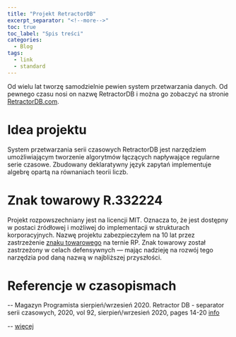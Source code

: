 ```yaml
---
title: "Projekt RetractorDB"
excerpt_separator: "<!--more-->"
toc: true
toc_label: "Spis treści"
categories:
  - Blog
tags:
  - link
  - standard
---
```


Od wielu lat tworzę samodzielnie pewien system przetwarzania danych. Od pewnego czasu nosi on nazwę RetractorDB i można go zobaczyć na stronie [RetractorDB.com](https://retractordb.com).

# Idea projektu

System przetwarzania serii czasowych RetractorDB jest narzędziem umożliwiającym tworzenie algorytmów łączących napływające regularne serie czasowe.
Zbudowany deklaratywny język zapytań implementuje algebrę opartą na równaniach teorii liczb.

# Znak towarowy R.332224

Projekt rozpowszechniany jest na licencji MIT. Oznacza to, że jest dostępny w postaci źródłowej i możliwej do implementacji w strukturach korporacyjnych. Nazwę projektu zabezpieczyłem na 10 lat przez zastrzeżenie [znaku towarowego](https://ewyszukiwarka.pue.uprp.gov.pl/search/pwp-details/Z.509860?lng=pl)  na ternie RP. Znak towarowy został zastrzeżony w celach defensywnych — mając nadzieję na rozwój tego narzędzia pod daną nazwą w najbliższej przyszłości.

# Referencje w czasopismach

-- Magazyn Programista sierpień/wrzesień 2020. Retractor DB - separator serii czasowych, 2020, vol 92, sierpień/wrzesień 2020, pages 14-20 [info](https://programistamag.pl/programista-5-2020-92/)

-- [więcej](https://widera.com.pl/blog/publikacje/)
